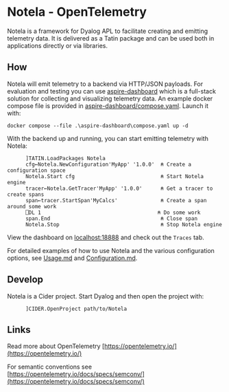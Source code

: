 # Notela - OpenTelemetry 

Notela is a framework for Dyalog APL to facilitate creating and emitting telemetry data. It is delivered as a Tatin package and can be used both in applications directly or via libraries.

## How

Notela will emit telemetry to a backend via HTTP/JSON payloads. For evaluation and testing you can use [aspire-dashboard](https://aspiredashboard.com/) which is a full-stack solution for collecting and visualizing telemetry data. An example docker compose file is provided in [aspire-dashboard/compose.yaml](aspire-dashboard/compose.yaml). Launch it with:

```
docker compose --file .\aspire-dashboard\compose.yaml up -d
```

With the backend up and running, you can start emitting telemetry with Notela:

```apl
      ]TATIN.LoadPackages Notela
      cfg←Notela.NewConfiguration'MyApp' '1.0.0'  ⍝ Create a configuration space 
      Notela.Start cfg                            ⍝ Start Notela engine
      tracer←Notela.GetTracer'MyApp' '1.0.0'      ⍝ Get a tracer to create spans
      span←tracer.StartSpan'MyCalcs'              ⍝ Create a span around some work
      ⎕DL 1                                      ⍝ Do some work
      span.End                                    ⍝ Close span
      Notela.Stop                                 ⍝ Stop Notela engine
```

View the dashboard on [localhost:18888](https://localhost:18888) and check out the `Traces` tab.

For detailed examples of how to use Notela and the various configuration options, see [Usage.md](docs/Usage.md) and [Configuration.md](docs/Configuration.md).

## Develop

Notela is a Cider project. Start Dyalog and then open the project with:

```
      ]CIDER.OpenProject path/to/Notela
```

## Links

Read more about OpenTelemetry [https://opentelemetry.io/](https://opentelemetry.io/)

For semantic conventions see [https://opentelemetry.io/docs/specs/semconv/](https://opentelemetry.io/docs/specs/semconv/)